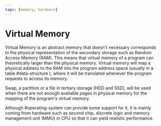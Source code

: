 ```yaml
---
tags: [memory, hardware]
---
```


# Virtual Memory

Virtual Memory is an abstract memory that doesn't necessary corresponds to the physical representation of the secondary storage such as Random Access Memory (RAM). This means that virtual memory of a program can theoretically larger than the physical memory. Virtual memory will map a physical address to the RAM into the program address space (usually in a table #data-structure ), where it will be translated whenever the program requests to access its memory.

Swap, a partition or a file in tertiary storage (HDD and SSD), will be used when there are not enough available pages in physical memory for the mapping of the program's virtual memory.

Although #operating-system can provide some support for it, it is mainly coming from hardware such as second chip, discrete logic and memory management unit (MMU) in CPU so that it can yield realistic performance.